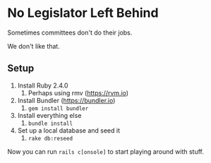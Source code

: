 # No Legislator Left Behind

Sometimes committees don't do their jobs.

We don't like that.

## Setup

1. Install Ruby 2.4.0
   1. Perhaps using rmv (https://rvm.io)
1. Install Bundler (https://bundler.io)
   1. `gem install bundler`
1. Install everything else
   1. `bundle install`
1. Set up a local database and seed it
   1. `rake db:reseed`

Now you can run `rails c[onsole]` to start playing around with stuff.
